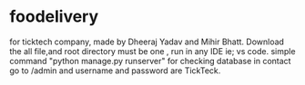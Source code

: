 # foodelivery
for ticktech company, made by Dheeraj Yadav and Mihir Bhatt.
Download the all file,and root directory must be one , run in any IDE ie; vs code. simple command "python manage.py runserver" for checking database in contact go to /admin and username and 
password are TickTeck.
